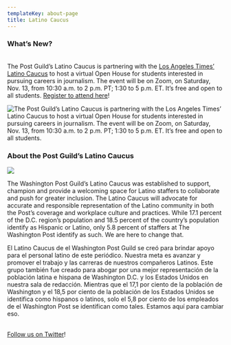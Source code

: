 ```yaml
---
templateKey: about-page
title: Latino Caucus
---
```

### What’s New?

\
The Post Guild’s Latino Caucus is partnering with the [Los Angeles Times’ Latino Caucus](https://latguild.com/news/2020/7/21/latino-caucus-letter) to host a virtual Open House for students interested in pursuing careers in journalism. The event will be on Zoom, on Saturday, Nov. 13, from 10:30 a.m. to 2 p.m. PT; 1:30 to 5 p.m. ET. It’s free and open to all students. [Register to attend here](https://docs.google.com/forms/d/126KSAYYVkfpcRrxE6ZLuQNeWGmqil59Gx2McH64gGfU/edit?usp=drive_web)!

![The Post Guild’s Latino Caucus is partnering with the [Los Angeles Times’ Latino Caucus](https://latguild.com/news/2020/7/21/latino-caucus-letter) to host a virtual Open House for students interested in pursuing careers in journalism. The event will be on Zoom, on Saturday, Nov. 13, from 10:30 a.m. to 2 p.m. PT; 1:30 to 5 p.m. ET. It’s free and open to all students.](/img/email-flyer.jpg)

### About the Post Guild’s Latino Caucus

![](/img/latino-caucus-grid.jpg)

The Washington Post Guild’s Latino Caucus was established to support, champion and provide a welcoming space for Latino staffers to collaborate and push for greater inclusion. The Latino Caucus will advocate for accurate and responsible representation of the Latino community in both the Post’s coverage and workplace culture and practices. While 17.1 percent of the D.C. region’s population and 18.5 percent of the country’s population identify as Hispanic or Latino, only 5.8 percent of staffers at The Washington Post identify as such. We are here to change that.

El Latino Caucus de el Washington Post Guild se creó para brindar apoyo para el personal latino de este periódico. Nuestra meta es avanzar y promover el trabajo y las carreras de nuestros compañeros Latinos. Este grupo también fue creado para abogar por una mejor representación de la población latina e hispana de Washington D.C. y los Estados Unidos en nuestra sala de redacción. Mientras que el 17,1 por ciento de la población de Washington y el 18,5 por ciento de la población de los Estados Unidos se identifica como hispanos o latinos, solo el 5,8 por ciento de los empleados de el Washington Post se identifican como tales. Estamos aquí para cambiar eso.

\
[Follow us on Twitter](https://twitter.com/WPLatinoCaucus)!